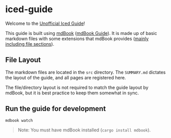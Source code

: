 # iced-guide

Welcome to the [Unofficial Iced Guide](https://jl710.github.io/iced-guide/)!

This guide is built using [mdBook](https://github.com/rust-lang/mdBook) ([mdBook Guide](https://rust-lang.github.io/mdBook/)). 
It is made up of basic markdown files with some extensions that mdBook provides ([mainly including file sections](https://rust-lang.github.io/mdBook/format/mdbook.html#including-files)).

## File Layout

The markdown files are located in the `src` directory.
The `SUMMARY.md` dictates the layout of the guide, and all pages are registered here.

The file/directory layout is not required to match the guide layout by mdBook, but it is best practice to keep them somewhat in sync. 

## Run the guide for development

```
mdbook watch
```
> Note: You must have mdBook installed (`cargo install mdbook`).

